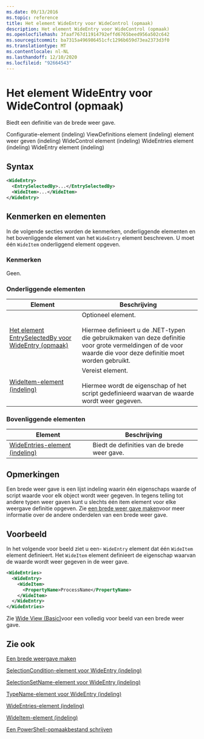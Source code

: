 ```yaml
---
ms.date: 09/13/2016
ms.topic: reference
title: Het element WideEntry voor WideControl (opmaak)
description: Het element WideEntry voor WideControl (opmaak)
ms.openlocfilehash: 3faaf767d11914792effd6765beed956a502c642
ms.sourcegitcommit: ba7315a496986451cfc1296b659d73ea2373d3f0
ms.translationtype: MT
ms.contentlocale: nl-NL
ms.lasthandoff: 12/10/2020
ms.locfileid: "92664543"
---
```

# <a name="wideentry-element-for-widecontrol-format"></a>Het element WideEntry voor WideControl (opmaak)

Biedt een definitie van de brede weer gave.

Configuratie-element (indeling) ViewDefinitions element (indeling) element weer geven (indeling) WideControl element (indeling) WideEntries element (indeling) WideEntry element (indeling)

## <a name="syntax"></a>Syntax

```xml
<WideEntry>
  <EntrySelectedBy>...</EntrySelectedBy>
  <WideItem>...</WideItem>
</WideEntry>
```

## <a name="attributes-and-elements"></a>Kenmerken en elementen

In de volgende secties worden de kenmerken, onderliggende elementen en het bovenliggende element van het `WideEntry` element beschreven. U moet één `WideItem` onderliggend element opgeven.

### <a name="attributes"></a>Kenmerken

Geen.

### <a name="child-elements"></a>Onderliggende elementen

|Element|Beschrijving|
|-------------|-----------------|
|[Het element EntrySelectedBy voor WideEntry (opmaak)](./entryselectedby-element-for-wideentry-format.md)|Optioneel element.<br /><br /> Hiermee definieert u de .NET-typen die gebruikmaken van deze definitie voor grote vermeldingen of de voor waarde die voor deze definitie moet worden gebruikt.|
|[WideItem-element (indeling)](./wideitem-element-for-widecontrol-format.md)|Vereist element.<br /><br /> Hiermee wordt de eigenschap of het script gedefinieerd waarvan de waarde wordt weer gegeven.|

### <a name="parent-elements"></a>Bovenliggende elementen

|Element|Beschrijving|
|-------------|-----------------|
|[WideEntries-element (indeling)](./wideentries-element-for-widecontrol-format.md)|Biedt de definities van de brede weer gave.|

## <a name="remarks"></a>Opmerkingen

Een brede weer gave is een lijst indeling waarin één eigenschaps waarde of script waarde voor elk object wordt weer gegeven. In tegens telling tot andere typen weer gaven kunt u slechts één item element voor elke weergave definitie opgeven. Zie [een brede weer gave maken](./creating-a-wide-view.md)voor meer informatie over de andere onderdelen van een brede weer gave.

## <a name="example"></a>Voorbeeld

In het volgende voor beeld ziet u een- `WideEntry` element dat één `WideItem` element definieert. Het `WideItem` element definieert de eigenschap waarvan de waarde wordt weer gegeven in de weer gave.

```xml
<WideEntries>
  <WideEntry>
    <WideItem>
      <PropertyName>ProcessName</PropertyName>
    </WideItem>
  </WideEntry>
</WideEntries>

```

Zie [Wide View (Basic)](./wide-view-basic.md)voor een volledig voor beeld van een brede weer gave.

## <a name="see-also"></a>Zie ook

[Een brede weergave maken](./creating-a-wide-view.md)

[SelectionCondition-element voor WideEntry (indeling)](./selectioncondition-element-for-entryselectedby-for-widecontrol-format.md)

[SelectionSetName-element voor WideEntry (indeling)](./selectionsetname-element-for-entryselectedby-for-widecontrol-format.md)

[TypeName-element voor WideEntry (indeling)](./typename-element-for-entryselectedby-for-wideentry-format.md)

[WideEntries-element (indeling)](./wideentries-element-for-widecontrol-format.md)

[WideItem-element (indeling)](./wideitem-element-for-widecontrol-format.md)

[Een PowerShell-opmaakbestand schrijven](./writing-a-powershell-formatting-file.md)
